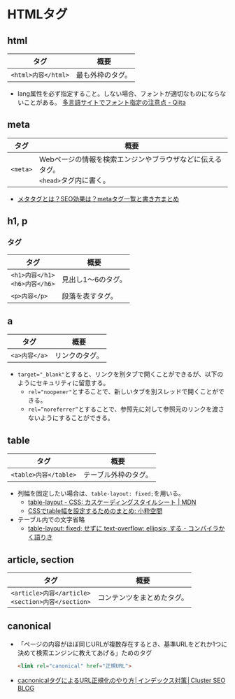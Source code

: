 # HTMLタグ

## html

| タグ                | 概要             |
| ------------------- | ---------------- |
| `<html>内容</html>` | 最も外枠のタグ。 |

- lang属性を必ず指定すること。しない場合、フォントが適切なものにならないことがある。
  [多言語サイトでフォント指定の注意点 - Qiita](https://qiita.com/fukamiiiiinmin/items/6ab0bd54f8bfc89cfdd1)

## meta

| タグ     | 概要                                                         |
| -------- | ------------------------------------------------------------ |
| `<meta>` | Webページの情報を検索エンジンやブラウザなどに伝えるタグ。<br />`<head>`タグ内に書く。 |

- [メタタグとは？SEO効果は？metaタグ一覧と書き方まとめ](https://saruwakakun.com/html-css/basic/meta-tag)

## h1, p

### タグ

| タグ                                 | 概要               |
| ------------------------------------ | ------------------ |
| `<h1>内容</h1>`<br />`<h6>内容</h6>` | 見出し1〜6のタグ。 |
| `<p>内容</p>`                        | 段落を表すタグ。   |

## a

| タグ          | 概要           |
| ------------- | -------------- |
| `<a>内容</a>` | リンクのタグ。 |

- `target="_blank"`とすると、リンクを別タブで開くことができるが、以下のようにセキュリティに留意する。
  - `rel="noopener"`とすることで、新しいタブを別スレッドで開くことができる。
  - `rel=”noreferrer”`とすることで、参照先に対して参照元のリンクを渡さないようにすることができる。

## table

| タグ                  | 概要                 |
| --------------------- | -------------------- |
| `<table>内容</table>` | テーブル外枠のタグ。 |

- 列幅を固定したい場合は、`table-layout: fixed;`を用いる。
  - [table-layout - CSS: カスケーディングスタイルシート | MDN](https://developer.mozilla.org/ja/docs/Web/CSS/table-layout)
  - [CSSでtable幅を設定するためのまとめ: 小粋空間](http://www.koikikukan.com/archives/2012/08/20-005555.php)
- テーブル内での文字省略
  - [table-layout: fixed; せずに text-overflow: ellipsis; する - コンパイラかく語りき](https://chuckwebtips.hatenablog.com/entry/2017/07/09/183527)

## article, section

| タグ                                                     | 概要                       |
| -------------------------------------------------------- | -------------------------- |
| `<article>内容</article>`<br />`<section>内容</section>` | コンテンツをまとめたタグ。 |

## canonical

- 「ページの内容がほぼ同じURLが複数存在するとき、基準URLをどれか1つに決めて検索エンジンに教えてあげる」ためのタグ

  ```html
  <link rel="canonical" href="正規URL">
  ```

- [cacnonicalタグによるURL正規化のやり方│インデックス対策│Cluster SEO BLOG](https://cluster-seo.com/blog/canonical.html)
